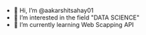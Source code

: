- 👋 Hi, I’m @aakarshitsahay01
- 👀 I’m interested in the field "DATA SCIENCE"
- 🌱 I’m currently learning Web Scapping API
